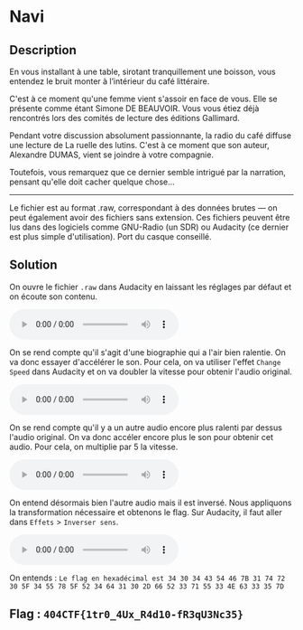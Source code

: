 # Navi

## Description

En vous installant à une table, sirotant tranquillement une boisson, vous entendez le bruit monter à l’intérieur du café littéraire.

C'est à ce moment qu'une femme vient s'assoir en face de vous. Elle se présente comme étant Simone DE BEAUVOIR. Vous vous étiez déjà rencontrés lors des comités de lecture des éditions Gallimard.

Pendant votre discussion absolument passionnante, la radio du café diffuse une lecture de La ruelle des lutins. C'est à ce moment que son auteur, Alexandre DUMAS, vient se joindre à votre compagnie.

Toutefois, vous remarquez que ce dernier semble intrigué par la narration, pensant qu'elle doit cacher quelque chose...

---

Le fichier est au format .raw, correspondant à des données brutes — on peut également avoir des fichiers sans extension. Ces fichiers peuvent être lus dans des logiciels comme GNU-Radio (un SDR) ou Audacity (ce dernier est plus simple d'utilisation). Port du casque conseillé.

## Solution

On ouvre le fichier `.raw` dans Audacity en laissant les réglages par défaut et on écoute son contenu.

<audio controls>
  <source src="Navi_ori.mp3" type="audio/mp3">
</audio>

On se rend compte qu'il s'agit d'une biographie qui a l'air bien ralentie. On va donc essayer d'accélérer le son. Pour cela, on va utiliser l'effet `Change Speed` dans Audacity et on va doubler la vitesse pour obtenir l'audio original.

<audio controls>
  <source src="Navi_speed.mp3" type="audio/mp3">
</audio>

On se rend compte qu'il y a un autre audio encore plus ralenti par dessus l'audio original. On va donc accéler encore plus le son pour obtenir cet audio. Pour cela, on multiplie par 5 la vitesse.

<audio controls>
  <source src="Navi_speedup.mp3" type="audio/mp3">
</audio>

On entend désormais bien l'autre audio mais il est inversé. Nous appliquons la transformation nécessaire et obtenons le flag. Sur Audacity, il faut aller dans `Effets` > `Inverser sens`.

<audio controls>
  <source src="flag.mp3" type="audio/mp3">
</audio>

On entends : `Le flag en hexadécimal est 34 30 34 43 54 46 7B 31 74 72 30 5F 34 55 78 5F 52 34 64 31 30 2D 66 52 33 71 55 33 4E 63 33 35 7D`

## Flag : `404CTF{1tr0_4Ux_R4d10-fR3qU3Nc35}`
